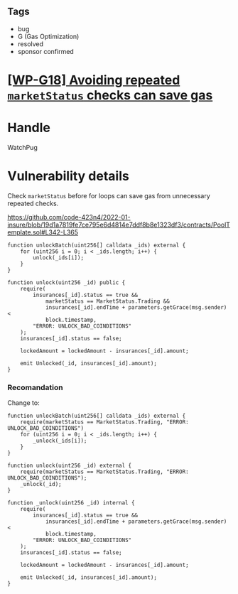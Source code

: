 ## Tags

- bug
- G (Gas Optimization)
- resolved
- sponsor confirmed

# [[WP-G18] Avoiding repeated `marketStatus` checks can save gas](https://github.com/code-423n4/2022-01-insure-findings/issues/237) 

# Handle

WatchPug


# Vulnerability details

Check `marketStatus` before for loops can save gas from unnecessary repeated checks.

https://github.com/code-423n4/2022-01-insure/blob/19d1a7819fe7ce795e6d4814e7ddf8b8e1323df3/contracts/PoolTemplate.sol#L342-L365

```solidity
function unlockBatch(uint256[] calldata _ids) external {
    for (uint256 i = 0; i < _ids.length; i++) {
        unlock(_ids[i]);
    }
}

function unlock(uint256 _id) public {
    require(
        insurances[_id].status == true &&
            marketStatus == MarketStatus.Trading &&
            insurances[_id].endTime + parameters.getGrace(msg.sender) <
            block.timestamp,
        "ERROR: UNLOCK_BAD_COINDITIONS"
    );
    insurances[_id].status == false;

    lockedAmount = lockedAmount - insurances[_id].amount;

    emit Unlocked(_id, insurances[_id].amount);
}
```

### Recomandation

Change to:

```solidity
function unlockBatch(uint256[] calldata _ids) external {
    require(marketStatus == MarketStatus.Trading, "ERROR: UNLOCK_BAD_COINDITIONS")
    for (uint256 i = 0; i < _ids.length; i++) {
        _unlock(_ids[i]);
    }
}

function unlock(uint256 _id) external {
    require(marketStatus == MarketStatus.Trading, "ERROR: UNLOCK_BAD_COINDITIONS");
    _unlock(_id);
}

function _unlock(uint256 _id) internal {
    require(
        insurances[_id].status == true &&
            insurances[_id].endTime + parameters.getGrace(msg.sender) <
            block.timestamp,
        "ERROR: UNLOCK_BAD_COINDITIONS"
    );
    insurances[_id].status == false;

    lockedAmount = lockedAmount - insurances[_id].amount;

    emit Unlocked(_id, insurances[_id].amount);
}
```


